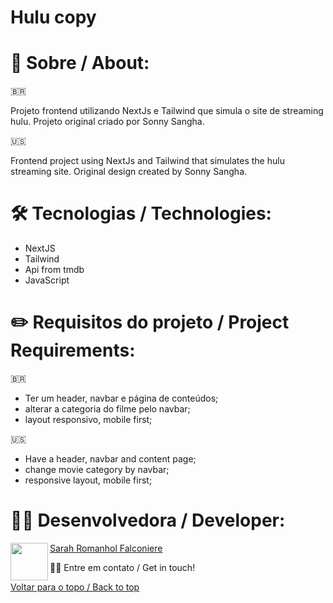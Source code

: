 # Hulu copy

# 📄 Sobre / About:

:brazil:

Projeto frontend utilizando NextJs e Tailwind que simula o site de streaming hulu.
Projeto original criado por Sonny Sangha.

:us:

Frontend project using NextJs and Tailwind that simulates the hulu streaming site.
Original design created by Sonny Sangha.

# 🛠 Tecnologias / Technologies:

- NextJS
- Tailwind
- Api from tmdb
- JavaScript

# :pencil2: Requisitos do projeto / Project Requirements:

:brazil:

- Ter um header, navbar e página de conteúdos;
- alterar a categoria do filme pelo navbar;
- layout responsivo, mobile first;

:us:

- Have a header, navbar and content page;
- change movie category by navbar;
- responsive layout, mobile first;

# 👩‍💻 Desenvolvedora / Developer:

<a href="url"><img src="https://user-images.githubusercontent.com/86701927/139923533-9d3064bf-071e-4651-840f-4434d2b24a7b.jpg" align="left" height="60" width="60" ></a>

[Sarah Romanhol Falconiere](https://www.linkedin.com/in/sarahromanhol)

👋🏽 Entre em contato / Get in touch!

<a href="#top">Voltar para o topo / Back to top</a>
